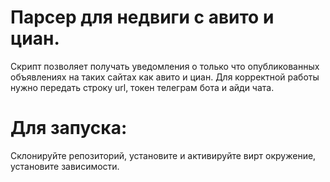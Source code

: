 # Парсер для недвиги с авито и циан. 
Скрипт позволяет получать уведомления о только что опубликованных объявлениях на таких сайтах как авито и циан. 
Для корректной работы нужно передать строку url, токен телеграм бота и айди чата. 
# Для запуска:
Склонируйте репозиторий, установите и активируйте вирт окружение, установите зависимости. 
